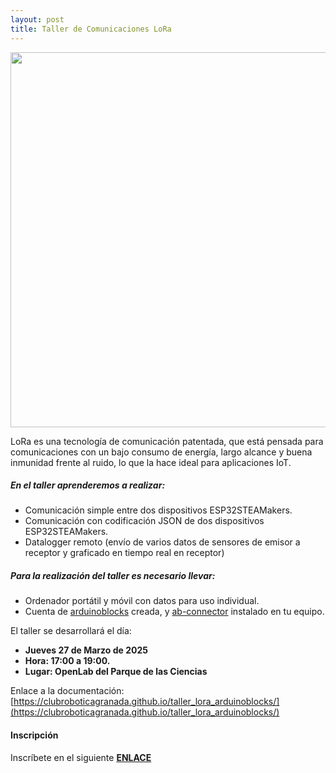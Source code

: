 ```yaml
---
layout: post
title: Taller de Comunicaciones LoRa
---
```

<img src="/images/cansat_prototipo" width="600" />

LoRa es una tecnología de comunicación patentada, que está pensada para comunicaciones con un bajo consumo de energía, largo alcance y buena inmunidad frente al ruido, lo que la hace ideal para aplicaciones IoT.

##### En el taller aprenderemos a realizar:

- Comunicación simple entre dos dispositivos ESP32STEAMakers.
- Comunicación con codificación JSON de dos dispositivos ESP32STEAMakers.
- Datalogger remoto (envío de varios datos de sensores de emisor a receptor y graficado en tiempo real en receptor)


##### Para la realización del taller es necesario llevar:

- Ordenador portátil y móvil con datos para uso individual.
- Cuenta de [arduinoblocks](https://www.arduinoblocks.com/) creada, y [ab-connector](https://www.arduinoblocks.com/web/site/abconnector5) instalado en tu equipo.


El taller se desarrollará el día:

* **Jueves 27 de Marzo de 2025**
* **Hora: 17:00 a 19:00.**
* **Lugar: OpenLab del Parque de las Ciencias**

Enlace a la documentación:
[https://clubroboticagranada.github.io/taller_lora_arduinoblocks/](https://clubroboticagranada.github.io/taller_lora_arduinoblocks/)

#### Inscripción

Inscríbete en el siguiente [**ENLACE**](https://docs.google.com/forms/d/e/1FAIpQLScg0imBzutrKKu63crIy1MIJe7uXcjaLjzH27SZ9DDT7zSYQA/viewform)
